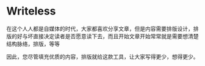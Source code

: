 # Writeless

在这个人人都是自媒体的时代，大家都喜欢分享文章，但是内容需要排版设计，排版的好与坏直接决定读者是否愿意读下去，而且开始文章开始常常就是需要想清楚结构脉络，排版，等等

因此，您尽管填充优质的内容，排版就给这款工具，让大家写得更少，想得更少。
